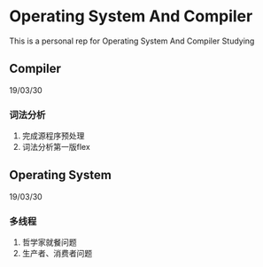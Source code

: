 # Operating System And Compiler
This is a personal rep for Operating System And Compiler Studying

## Compiler
19/03/30

### 词法分析
1. 完成源程序预处理
2. 词法分析第一版flex

## Operating System
19/03/30

### 多线程
1. 哲学家就餐问题
2. 生产者、消费者问题
